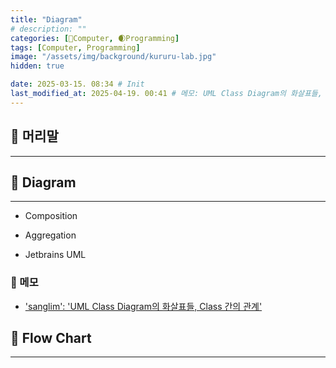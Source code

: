 ```yaml
---
title: "Diagram"
# description: ""
categories: [💫Computer, 🌒Programming]
tags: [Computer, Programming]
image: "/assets/img/background/kururu-lab.jpg"
hidden: true

date: 2025-03-15. 08:34 # Init
last_modified_at: 2025-04-19. 00:41 # 메모: UML Class Diagram의 화살표들, Class 간의 관계
---
```


## 💫 머리말

---

## 💫 Diagram

---

- Composition
- Aggregation

- Jetbrains UML

### 🫧 메모

- ['sanglim': 'UML Class Diagram의 화살표들, Class 간의 관계'](https://ainayoon.tistory.com/9)

## 💫 Flow Chart

---
